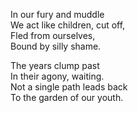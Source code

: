 In our fury and muddle  
We act like children, cut off,  
Fled from ourselves,  
Bound by silly shame.  

The years clump past  
In their agony, waiting.  
Not a single path leads back  
To the garden of our youth.
